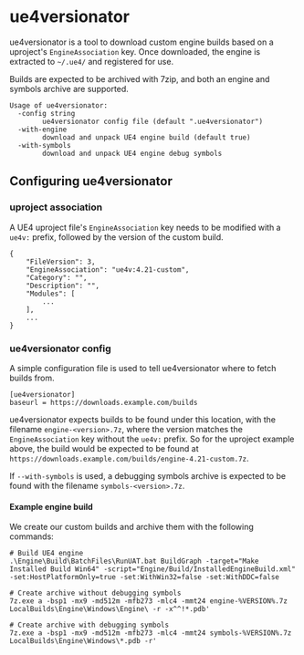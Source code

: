 # ue4versionator

ue4versionator is a tool to download custom engine builds based on a uproject's
`EngineAssociation` key. Once downloaded, the engine is extracted to `~/.ue4/`
and registered for use.

Builds are expected to be archived with 7zip, and both an engine and symbols
archive are supported.

```
Usage of ue4versionator:
  -config string
        ue4versionator config file (default ".ue4versionator")
  -with-engine
        download and unpack UE4 engine build (default true)
  -with-symbols
        download and unpack UE4 engine debug symbols
```

## Configuring ue4versionator

### uproject association

A UE4 uproject file's `EngineAssociation` key needs to be modified with a
`ue4v:` prefix, followed by the version of the custom build.

```
{
    "FileVersion": 3,
    "EngineAssociation": "ue4v:4.21-custom",
    "Category": "",
    "Description": "",
    "Modules": [
        ...
    ],
    ...
}
```

### ue4versionator config

A simple configuration file is used to tell ue4versionator where to fetch builds
from.

```
[ue4versionator]
baseurl = https://downloads.example.com/builds
```

ue4versionator expects builds to be found under this location, with the
filename `engine-<version>.7z`, where the version matches the
`EngineAssociation` key without the `ue4v:` prefix. So for the
uproject example above, the build would be expected to be found at
`https://downloads.example.com/builds/engine-4.21-custom.7z`.

If `--with-symbols` is used, a debugging symbols archive is expected to be
found with the filename `symbols-<version>.7z`.

#### Example engine build
We create our custom builds and archive them with the following commands:

```
# Build UE4 engine
.\Engine\Build\BatchFiles\RunUAT.bat BuildGraph -target="Make Installed Build Win64" -script="Engine/Build/InstalledEngineBuild.xml" -set:HostPlatformOnly=true -set:WithWin32=false -set:WithDDC=false

# Create archive without debugging symbols
7z.exe a -bsp1 -mx9 -md512m -mfb273 -mlc4 -mmt24 engine-%VERSION%.7z LocalBuilds\Engine\Windows\Engine\ -r -x^^!*.pdb'

# Create archive with debugging symbols
7z.exe a -bsp1 -mx9 -md512m -mfb273 -mlc4 -mmt24 symbols-%VERSION%.7z LocalBuilds\Engine\Windows\*.pdb -r'
```
